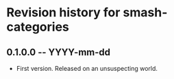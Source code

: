 # Revision history for smash-categories

## 0.1.0.0 -- YYYY-mm-dd

* First version. Released on an unsuspecting world.
